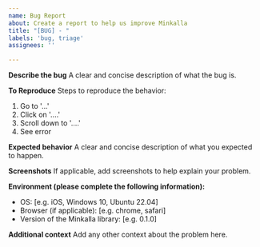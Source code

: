 ```yaml
---
name: Bug Report
about: Create a report to help us improve Minkalla
title: "[BUG] - "
labels: 'bug, triage'
assignees: ''

---
```


**Describe the bug**
A clear and concise description of what the bug is.

**To Reproduce**
Steps to reproduce the behavior:
1. Go to '...'
2. Click on '....'
3. Scroll down to '....'
4. See error

**Expected behavior**
A clear and concise description of what you expected to happen.

**Screenshots**
If applicable, add screenshots to help explain your problem.

**Environment (please complete the following information):**
 - OS: [e.g. iOS, Windows 10, Ubuntu 22.04]
 - Browser (if applicable): [e.g. chrome, safari]
 - Version of the Minkalla library: [e.g. 0.1.0]

**Additional context**
Add any other context about the problem here.
